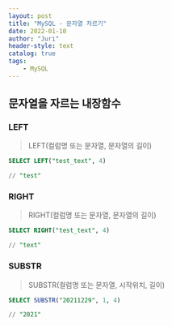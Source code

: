 ```yaml
---
layout: post
title: "MySQL - 문자열 자르기"
date: 2022-01-10
author: "Juri"
header-style: text
catalog: true
tags:
    - MySQL
---
```


## 문자열을 자르는 내장함수

### LEFT

>LEFT(컬럼명 또는 문자열, 문자열의 길이)

```sql
SELECT LEFT("test_text", 4)

// "test"
```

### RIGHT

>RIGHT(컬럼명 또는 문자열, 문자열의 길이)

```sql
SELECT RIGHT("test_text", 4)

// "text"
```

### SUBSTR

>SUBSTR(컬럼명 또는 문자열, 시작위치, 길이)

```sql
SELECT SUBSTR("20211229", 1, 4)

// "2021"
```

